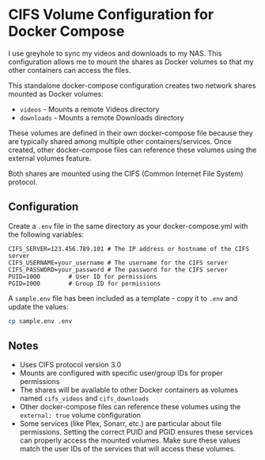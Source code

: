 # CIFS Volume Configuration for Docker Compose

I use greyhole to sync my videos and downloads to my NAS. This configuration allows me to mount the shares as Docker volumes so that my other containers can access the files.


This standalone docker-compose configuration creates two network shares mounted as Docker volumes:
- `videos` - Mounts a remote Videos directory
- `downloads` - Mounts a remote Downloads directory

These volumes are defined in their own docker-compose file because they are typically shared among multiple other containers/services. Once created, other docker-compose files can reference these volumes using the external volumes feature.

Both shares are mounted using the CIFS (Common Internet File System) protocol.

## Configuration

Create a `.env` file in the same directory as your docker-compose.yml with the following variables:

```env
CIFS_SERVER=123.456.789.101 # The IP address or hostname of the CIFS server
CIFS_USERNAME=your_username # The username for the CIFS server
CIFS_PASSWORD=your_password # The password for the CIFS server
PUID=1000        # User ID for permissions
PGID=1000        # Group ID for permissions
```

A `sample.env` file has been included as a template - copy it to `.env` and update the values:

```bash
cp sample.env .env
```

## Notes
- Uses CIFS protocol version 3.0
- Mounts are configured with specific user/group IDs for proper permissions
- The shares will be available to other Docker containers as volumes named `cifs_videos` and `cifs_downloads`
- Other docker-compose files can reference these volumes using the `external: true` volume configuration
- Some services (like Plex, Sonarr, etc.) are particular about file permissions. Setting the correct PUID and PGID ensures these services can properly access the mounted volumes. Make sure these values match the user IDs of the services that will access these volumes.
